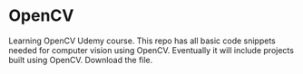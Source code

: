 # OpenCV
Learning OpenCV Udemy course.
This repo has all basic code snippets needed for computer vision using OpenCV.
Eventually it will include projects built using OpenCV.
Download the file.
